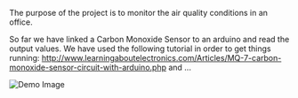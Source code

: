 The purpose of the project is to monitor the air quality conditions in an office.

So far we have linked a Carbon Monoxide Sensor to an arduino and read the output values. We have used the following tutorial in order to get things running: http://www.learningaboutelectronics.com/Articles/MQ-7-carbon-monoxide-sensor-circuit-with-arduino.php and ...

![Demo Image ](https://github.com/at-cs-ubbcluj-ro/group-project-at-2019-thingi-tii/blob/master/circuits.npg?raw=true "Demo Image")